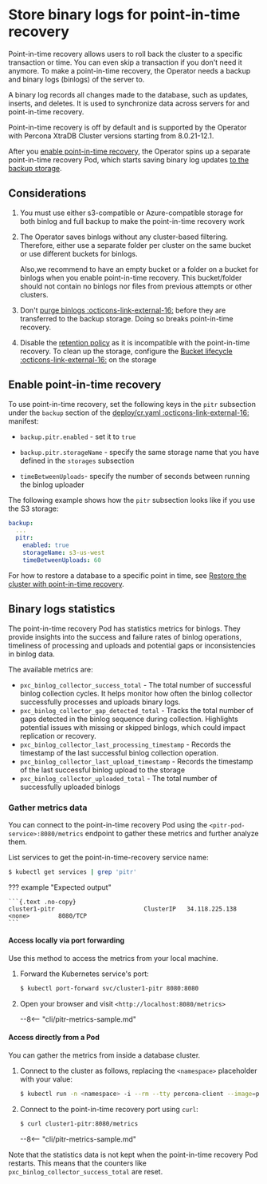 # Store binary logs for point-in-time recovery

Point-in-time recovery allows users to roll back the cluster to a
specific transaction or time. You can even skip a transaction if you don't need it anymore. To make a point-in-time recovery, the Operator needs a backup and binary logs (binlogs) of the server to. 

A binary log records all changes made to the database, such as updates, inserts, and deletes. It is used to synchronize data across servers for and point-in-time recovery. 

Point-in-time recovery is off by
default and is supported by the Operator with Percona XtraDB Cluster
versions starting from 8.0.21-12.1.

After you [enable point-in-time recovery](#enable-point-in-time-recovery), the Operator spins up a separate point-in-time recovery Pod, which starts saving binary log updates
[to the backup storage](backups-storage.md). 


## Considerations

1. You must use either s3-compatible or Azure-compatible storage for both binlog and full backup to make the point-in-time recovery work

2. The Operator saves binlogs without any
    cluster-based filtering. Therefore, either use a separate folder per cluster on the same bucket or use different buckets for binlogs. 

    Also,we recommend to have an empty bucket or a folder on a bucket for binlogs when you enable point-in-time recovery. This bucket/folder should not contain no binlogs nor files from previous attempts or other clusters. 

3. Don't [purge binlogs :octicons-link-external-16:](https://dev.mysql.com/doc/refman/8.0/en/purge-binary-logs.html) before they are transferred to the backup storage. Doing so breaks point-in-time recovery.

4. Disable the [retention policy](operator.md#backupschedulekeep) as it is incompatible with the point-in-time recovery. To clean up the storage, configure the [Bucket lifecycle :octicons-link-external-16:](https://docs.aws.amazon.com/AmazonS3/latest/userguide/how-to-set-lifecycle-configuration-intro.html) on the storage

## Enable point-in-time recovery

To use point-in-time recovery, set the following keys in the `pitr` subsection
under the `backup` section of the [deploy/cr.yaml :octicons-link-external-16:](https://github.com/percona/percona-xtradb-cluster-operator/blob/v{{release}}/deploy/cr.yaml) manifest:

* `backup.pitr.enabled` - set it to `true`

* `backup.pitr.storageName` - specify the same storage name that you have defined in the `storages` subsection

* `timeBetweenUploads`- specify the number of seconds between running the
    binlog uploader

The following example shows how the `pitr` subsection looks like if you use the S3 storage:

```yaml
backup:
  ...
  pitr:
    enabled: true
    storageName: s3-us-west
    timeBetweenUploads: 60
```

For how to restore a database to a specific point in time, see [Restore the cluster with point-in-time recovery](backups-restore.md#restore-with-point-in-time-recovery).

## Binary logs statistics

The point-in-time recovery Pod has statistics metrics for binlogs. They provide insights into the success and failure rates of binlog operations, timeliness of processing and uploads and potential gaps or inconsistencies in binlog data.

The available metrics are:

* `pxc_binlog_collector_success_total` - The total number of successful binlog collection cycles. It helps monitor how often the binlog collector successfully processes and uploads binary logs.
* `pxc_binlog_collector_gap_detected_total` - Tracks the total number of gaps detected in the binlog sequence during collection. Highlights potential issues with missing or skipped binlogs, which could impact replication or recovery.
* `pxc_binlog_collector_last_processing_timestamp` - Records the timestamp of the last successful binlog collection operation.
* `pxc_binlog_collector_last_upload_timestamp` - Records the timestamp of the last successful binlog upload to the storage
* `pxc_binlog_collector_uploaded_total` - The total number of successfully uploaded binlogs

### Gather metrics data

You can connect to the point-in-time recovery Pod using the `<pitr-pod-service>:8080/metrics` endpoint to gather these metrics and further analyze them.

List services to get the point-in-time-recovery service name:

```{.bash data-prompt="$"}
$ kubectl get services | grep 'pitr'
```

??? example "Expected output"

    ```{.text .no-copy}
    cluster1-pitr                         ClusterIP   34.118.225.138   <none>        8080/TCP
    ```

#### Access locally via port forwarding

Use this method to access the metrics from your local machine.

1. Forward the Kubernetes service's port:

    ```{.bash data-prompt="$"}
    $ kubectl port-forward svc/cluster1-pitr 8080:8080
    ```

2. Open your browser and visit `<http://localhost:8080/metrics>`

    --8<-- "cli/pitr-metrics-sample.md"

#### Access directly from a Pod

You can gather the metrics from inside a database cluster. 

1. Connect to the cluster as follows, replacing the `<namespace>` placeholder with your value:

    ```{.bash data-prompt="$"}
    $ kubectl run -n <namespace> -i --rm --tty percona-client --image=percona:8.0 --restart=Never -- bash -il
    ```

2. Connect to the point-in-time recovery port using `curl`:

    ```{.bash data-prompt="$"}
    $ curl cluster1-pitr:8080/metrics
    ```

    --8<-- "cli/pitr-metrics-sample.md"




Note that the statistics data is not kept when the point-in-time recovery Pod restarts. This means that the counters like `pxc_binlog_collector_success_total` are reset.